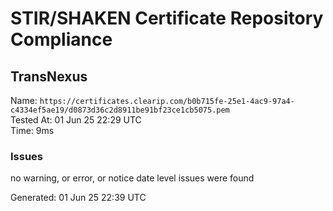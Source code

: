 # STIR/SHAKEN Certificate Repository Compliance

## TransNexus

Name: `https://certificates.clearip.com/b0b715fe-25e1-4ac9-97a4-c4334ef5ae19/d0873d36c2d8911be91bf23ce1cb5075.pem`\
Tested At: 01 Jun 25 22:29 UTC\
Time: 9ms

### Issues

no warning, or error, or notice date level issues were found

Generated: 01 Jun 25 22:39 UTC